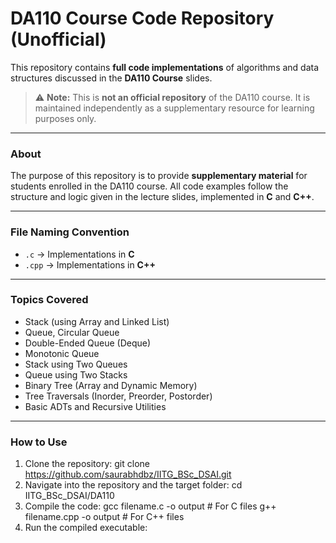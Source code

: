 # DA110 Course Code Repository (Unofficial)

This repository contains **full code implementations** of algorithms and data structures discussed in the **DA110 Course** slides.

> ⚠️ **Note:** This is **not an official repository** of the DA110 course. It is maintained independently as a supplementary resource for learning purposes only.

---

### About

The purpose of this repository is to provide **supplementary material** for students enrolled in the DA110 course. All code examples follow the structure and logic given in the lecture slides, implemented in **C** and **C++**.

---

### File Naming Convention

- `.c` → Implementations in **C**
- `.cpp` → Implementations in **C++**

---

### Topics Covered

- Stack (using Array and Linked List)
- Queue, Circular Queue
- Double-Ended Queue (Deque)
- Monotonic Queue
- Stack using Two Queues
- Queue using Two Stacks
- Binary Tree (Array and Dynamic Memory)
- Tree Traversals (Inorder, Preorder, Postorder)
- Basic ADTs and Recursive Utilities

---

### How to Use

1. Clone the repository:
  git clone https://github.com/saurabhdbz/IITG_BSc_DSAI.git
2. Navigate into the repository and the target folder:
   cd IITG_BSc_DSAI/DA110
3. Compile the code:
   gcc filename.c -o output      # For C files
   g++ filename.cpp -o output    # For C++ files
4. Run the compiled executable:

